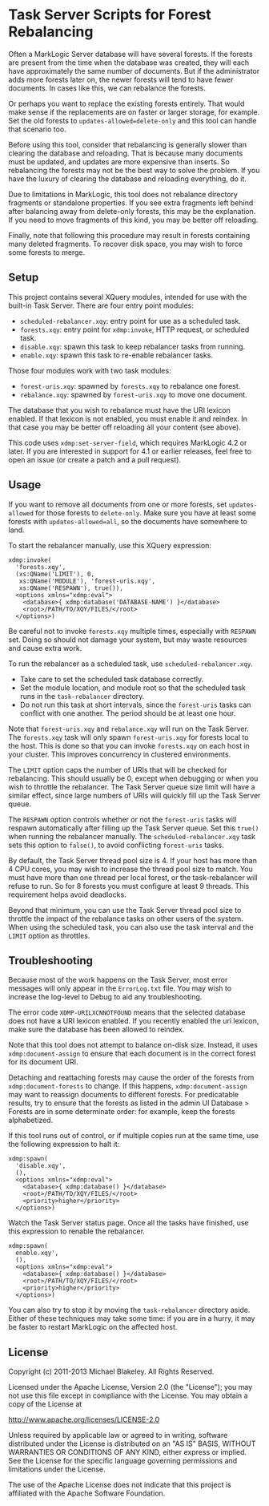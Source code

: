 Task Server Scripts for Forest Rebalancing
===

Often a MarkLogic Server database will have several forests.
If the forests are present from the time when the database was created,
they will each have approximately the same number of documents.
But if the administrator adds more forests later on,
the newer forests will tend to have fewer documents.
In cases like this, we can rebalance the forests.

Or perhaps you want to replace the existing forests entirely.
That would make sense if the replacements are on faster or larger storage,
for example. Set the old forests to `updates-allowed=delete-only`
and this tool can handle that scenario too.

Before using this tool, consider that
rebalancing is generally slower than clearing the database and reloading.
That is because many documents must be updated,
and updates are more expensive than inserts.
So rebalancing the forests may not be the best way to solve the problem.
If you have the luxury of clearing the database and reloading everything, do it.

Due to limitations in MarkLogic, this tool does not rebalance
directory fragments or standalone properties.
If you see extra fragments left behind after balancing away from
delete-only forests, this may be the explanation.
If you need to move fragments of this kind, you may be better off reloading.

Finally, note that following this procedure may result in forests
containing many deleted fragments. To recover disk space,
you may wish to force some forests to merge.

Setup
---

This project contains several XQuery modules,
intended for use with the built-in Task Server.
There are four entry point modules:

* `scheduled-rebalancer.xqy`: entry point for use as a scheduled task.
* `forests.xqy`: entry point for `xdmp:invoke`, HTTP request, or scheduled task.
* `disable.xqy`: spawn this task to keep rebalancer tasks from running.
* `enable.xqy`: spawn this task to re-enable rebalancer tasks.

Those four modules work with two task modules:

* `forest-uris.xqy`: spawned by `forests.xqy` to rebalance one forest.
* `rebalance.xqy`: spawned by `forest-uris.xqy` to move one document.

The database that you wish to rebalance must have the URI lexicon enabled.
If that lexicon is not enabled, you must enable it and reindex.
In that case you may be better off reloading all your content (see above).

This code uses `xdmp:set-server-field`, which requires MarkLogic 4.2 or later.
If you are interested in support for 4.1 or earlier releases,
feel free to open an issue (or create a patch and a pull request).

Usage
---

If you want to remove all documents from one or more forests,
set `updates-allowed` for those forests to `delete-only`.
Make sure you have at least some forests with `updates-allowed=all`,
so the documents have somewhere to land.

To start the rebalancer manually, use this XQuery expression:

    xdmp:invoke(
      'forests.xqy',
      (xs:QName('LIMIT'), 0,
       xs:QName('MODULE'), 'forest-uris.xqy',
       xs:QName('RESPAWN'), true()),
      <options xmlns="xdmp:eval">
        <database>{ xdmp:database('DATABASE-NAME') }</database>
        <root>/PATH/TO/XQY/FILES/</root>
      </options>)

Be careful not to invoke `forests.xqy` multiple times,
especially with `RESPAWN` set. Doing so should not damage your system,
but may waste resources and cause extra work.

To run the rebalancer as a scheduled task, use `scheduled-rebalancer.xqy`.

* Take care to set the scheduled task database correctly.
* Set the module location, and module root so that the scheduled task runs
in the `task-rebalancer` directory.
* Do not run this task at short intervals, since the `forest-uris` tasks
can conflict with one another. The period should be at least one hour.

Note that `forest-uris.xqy` and `rebalance.xqy` will run on the Task Server.
The `forests.xqy` task will only spawn `forest-uris.xqy`
for forests local to the host. This is done so that
you can invoke `forests.xqy` on each host in your cluster.
This improves concurrency in clustered environments.

The `LIMIT` option caps the number of URIs that will be checked for rebalancing.
This should usually be 0, except when debugging
or when you wish to throttle the rebalancer.
The Task Server queue size limit will have a similar effect,
since large numbers of URIs will quickly fill up the Task Server queue.

The `RESPAWN` option controls whether or not the `forest-uris` tasks
will respawn automatically after filling up the Task Server queue.
Set this `true()` when running the rebalancer manually.
The `scheduled-rebalancer.xqy` task sets this option to `false()`,
to avoid conflicting `forest-uris` tasks.

By default, the Task Server thread pool size is 4.
If your host has more than 4 CPU cores,
you may wish to increase the thread pool size to match.
You must have more than one thread per local forest,
or the task-rebalancer will refuse to run.
So for 8 forests you must configure at least 9 threads.
This requirement helps avoid deadlocks.

Beyond that minimum, you can use the Task Server thread pool size
to throttle the impact of the rebalance tasks on other users of the system.
When using the scheduled task, you can also use the task interval
and the `LIMIT` option as throttles.

Troubleshooting
---

Because most of the work happens on the Task Server,
most error messages will only appear in the `ErrorLog.txt` file.
You may wish to increase the log-level to Debug to aid any troubleshooting.

The error code `XDMP-URILXCNNOTFOUND` means that the selected database
does not have a URI lexicon enabled. If you recently enabled the uri lexicon,
make sure the database has been allowed to reindex.

Note that this tool does not attempt to balance on-disk size.
Instead, it uses `xdmp:document-assign` to ensure that each document
is in the correct forest for its document URI.

Detaching and reattaching forests may cause the order of the forests
from `xdmp:document-forests` to change. If this happens,
`xdmp:document-assign` may want to reassign documents to different forests.
For predicatable results, try to ensure that the forests as listed
in the admin UI Database > Forests are in some determinate order:
for example, keep the forests alphabetized.

If this tool runs out of control, or if multiple copies run at the same time,
use the following expression to halt it:

    xdmp:spawn(
      'disable.xqy',
      (),
      <options xmlns="xdmp:eval">
        <database>{ xdmp:database() }</database>
        <root>/PATH/TO/XQY/FILES/</root>
        <priority>higher</priority>
      </options>)

Watch the Task Server status page. Once all the tasks have finished,
use this expression to renable the rebalancer.

    xdmp:spawn(
      enable.xqy',
      (),
      <options xmlns="xdmp:eval">
        <database>{ xdmp:database() }</database>
        <root>/PATH/TO/XQY/FILES/</root>
        <priority>higher</priority>
      </options>)

You can also try to stop it by moving the `task-rebalancer` directory aside.
Either of these techniques may take some time: if you are in a hurry,
it may be faster to restart MarkLogic on the affected host.

License
---
Copyright (c) 2011-2013 Michael Blakeley. All Rights Reserved.

Licensed under the Apache License, Version 2.0 (the "License");
you may not use this file except in compliance with the License.
You may obtain a copy of the License at

http://www.apache.org/licenses/LICENSE-2.0

Unless required by applicable law or agreed to in writing, software
distributed under the License is distributed on an "AS IS" BASIS,
WITHOUT WARRANTIES OR CONDITIONS OF ANY KIND, either express or implied.
See the License for the specific language governing permissions and
limitations under the License.

The use of the Apache License does not indicate that this project is
affiliated with the Apache Software Foundation.

